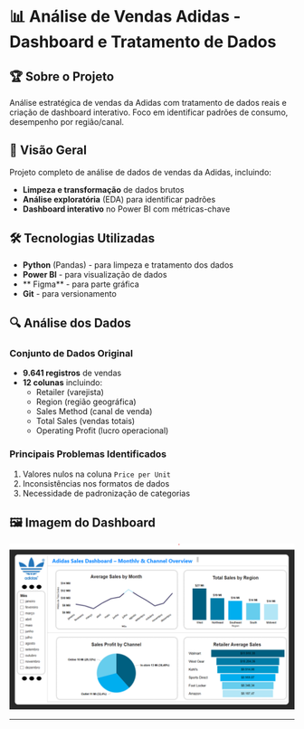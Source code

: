 # 📊 Análise de Vendas Adidas - Dashboard e Tratamento de Dados

## 🏆 Sobre o Projeto
Análise estratégica de vendas da Adidas com tratamento de dados reais e criação de dashboard interativo. Foco em identificar padrões de consumo, desempenho por região/canal.

## 📌 Visão Geral
Projeto completo de análise de dados de vendas da Adidas, incluindo:
- **Limpeza e transformação** de dados brutos
- **Análise exploratória** (EDA) para identificar padrões
- **Dashboard interativo** no Power BI com métricas-chave

## 🛠️ Tecnologias Utilizadas
- **Python** (Pandas) - para limpeza e tratamento dos dados 
- **Power BI** - para visualização de dados
- ** Figma** - para parte gráfica 
- **Git** - para versionamento


## 🔍 Análise dos Dados
### Conjunto de Dados Original
- **9.641 registros** de vendas
- **12 colunas** incluindo:
  - Retailer (varejista)
  - Region (região geográfica)
  - Sales Method (canal de venda)
  - Total Sales (vendas totais)
  - Operating Profit (lucro operacional)

### Principais Problemas Identificados
1. Valores nulos na coluna `Price per Unit`
2. Inconsistências nos formatos de dados 
3. Necessidade de padronização de categorias

## 🖼️ Imagem do Dashboard

![Análise de Vendas Adidas](Dashboard_Adidas.png)

---

